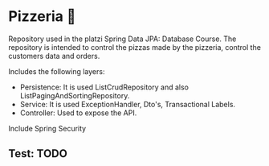 # Pizzeria 🍕

Repository used in the platzi Spring Data JPA: Database Course. The repository is intended to control the pizzas made by the pizzeria, control the customers data and orders.

Includes the following layers:

- Persistence: It is used ListCrudRepository and also ListPagingAndSortingRepository.
- Service: It is used ExceptionHandler, Dto's, Transactional Labels.
- Controller: Used to expose the API.

Include Spring Security

## Test: TODO

